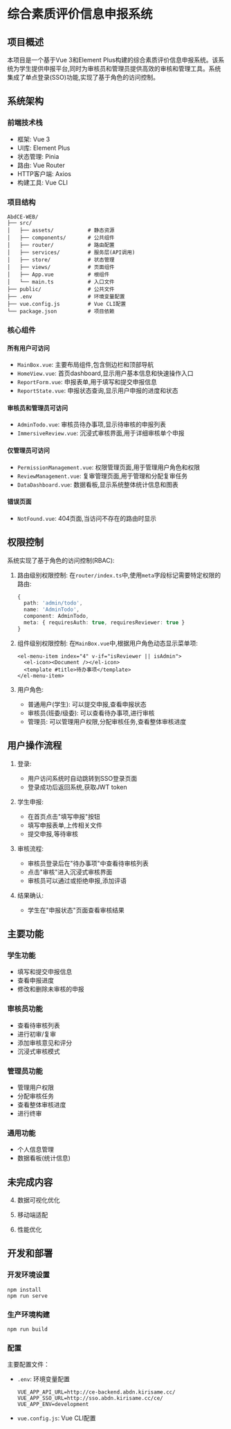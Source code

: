 # 综合素质评价信息申报系统

## 项目概述

本项目是一个基于Vue 3和Element Plus构建的综合素质评价信息申报系统。该系统为学生提供申报平台,同时为审核员和管理员提供高效的审核和管理工具。系统集成了单点登录(SSO)功能,实现了基于角色的访问控制。

## 系统架构

### 前端技术栈
- 框架: Vue 3
- UI库: Element Plus
- 状态管理: Pinia
- 路由: Vue Router
- HTTP客户端: Axios
- 构建工具: Vue CLI

### 项目结构
```
AbdCE-WEB/
├── src/
│   ├── assets/           # 静态资源
│   ├── components/       # 公共组件
│   ├── router/           # 路由配置
│   ├── services/         # 服务层(API调用)
│   ├── store/            # 状态管理
│   ├── views/            # 页面组件
│   ├── App.vue           # 根组件
│   └── main.ts           # 入口文件
├── public/               # 公共文件
├── .env                  # 环境变量配置
├── vue.config.js         # Vue CLI配置
└── package.json          # 项目依赖
```

### 核心组件

#### 所有用户可访问
- `MainBox.vue`: 主要布局组件,包含侧边栏和顶部导航
- `HomeView.vue`: 首页dashboard,显示用户基本信息和快速操作入口
- `ReportForm.vue`: 申报表单,用于填写和提交申报信息
- `ReportState.vue`: 申报状态查询,显示用户申报的进度和状态

#### 审核员和管理员可访问
- `AdminTodo.vue`: 审核员待办事项,显示待审核的申报列表
- `ImmersiveReview.vue`: 沉浸式审核界面,用于详细审核单个申报

#### 仅管理员可访问
- `PermissionManagement.vue`: 权限管理页面,用于管理用户角色和权限
- `ReviewManagement.vue`: 复审管理页面,用于管理和分配复审任务
- `DataDashboard.vue`: 数据看板,显示系统整体统计信息和图表

#### 错误页面
- `NotFound.vue`: 404页面,当访问不存在的路由时显示

## 权限控制

系统实现了基于角色的访问控制(RBAC):

1. 路由级别权限控制:
   在`router/index.ts`中,使用`meta`字段标记需要特定权限的路由:
   ```typescript
   {
     path: 'admin/todo',
     name: 'AdminTodo',
     component: AdminTodo,
     meta: { requiresAuth: true, requiresReviewer: true }
   }
   ```

2. 组件级别权限控制:
   在`MainBox.vue`中,根据用户角色动态显示菜单项:
   ```vue
   <el-menu-item index="4" v-if="isReviewer || isAdmin">
     <el-icon><Document /></el-icon>
     <template #title>待办事项</template>
   </el-menu-item>
   ```

3. 用户角色:
   - 普通用户(学生): 可以提交申报,查看申报状态
   - 审核员(班委/级委): 可以查看待办事项,进行审核
   - 管理员: 可以管理用户权限,分配审核任务,查看整体审核进度

## 用户操作流程

1. 登录:
   - 用户访问系统时自动跳转到SSO登录页面
   - 登录成功后返回系统,获取JWT token

2. 学生申报:
   - 在首页点击"填写申报"按钮
   - 填写申报表单,上传相关文件
   - 提交申报,等待审核

3. 审核流程:
   - 审核员登录后在"待办事项"中查看待审核列表
   - 点击"审核"进入沉浸式审核界面
   - 审核员可以通过或拒绝申报,添加评语

4. 结果确认:
   - 学生在"申报状态"页面查看审核结果

## 主要功能

### 学生功能
- 填写和提交申报信息
- 查看申报进度
- 修改和删除未审核的申报

### 审核员功能
- 查看待审核列表
- 进行初审/复审
- 添加审核意见和评分
- 沉浸式审核模式

### 管理员功能
- 管理用户权限
- 分配审核任务
- 查看整体审核进度
- 进行终审

### 通用功能
- 个人信息管理
- 数据看板(统计信息)

## 未完成内容

4. 数据可视化优化


5. 移动端适配


6. 性能优化


## 开发和部署

### 开发环境设置
```
npm install
npm run serve
```

### 生产环境构建
```
npm run build
```

### 配置
主要配置文件：
- `.env`: 环境变量配置
  ```
  VUE_APP_API_URL=http://ce-backend.abdn.kirisame.cc/
  VUE_APP_SSO_URL=http://sso.abdn.kirisame.cc/ce/
  VUE_APP_ENV=development
  ```
- `vue.config.js`: Vue CLI配置